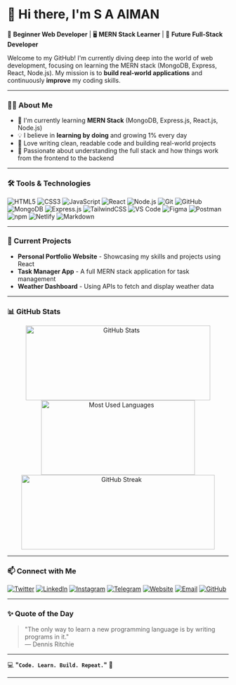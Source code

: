 # 👋 Hi there, I'm **S A AIMAN**

🌱 **Beginner Web Developer** | 🖥️ **MERN Stack Learner** | 🚀 **Future Full-Stack Developer**

Welcome to my GitHub! I'm currently diving deep into the world of web development, focusing on learning the MERN stack (MongoDB, Express, React, Node.js). My mission is to **build real-world applications** and continuously **improve** my coding skills.

---
### 🧑‍💻 About Me
- 🌱 I'm currently learning **MERN Stack** (MongoDB, Express.js, React.js, Node.js)  
- 💡 I believe in **learning by doing** and growing 1% every day  
- 🔧 Love writing clean, readable code and building real-world projects  
- 🔭 Passionate about understanding the full stack and how things work from the frontend to the backend  

---
### 🛠️ Tools & Technologies
![HTML5](https://img.shields.io/badge/HTML5-E34F26?style=for-the-badge&logo=html5&logoColor=white)
![CSS3](https://img.shields.io/badge/CSS3-1572B6?style=for-the-badge&logo=css3&logoColor=white)
![JavaScript](https://img.shields.io/badge/JavaScript-F7DF1E?style=for-the-badge&logo=javascript&logoColor=black)
![React](https://img.shields.io/badge/React-61DAFB?style=for-the-badge&logo=react&logoColor=20232A)
![Node.js](https://img.shields.io/badge/Node.js-339933?style=for-the-badge&logo=nodedotjs&logoColor=white)
![Git](https://img.shields.io/badge/Git-F05032?style=for-the-badge&logo=git&logoColor=white)
![GitHub](https://img.shields.io/badge/GitHub-181717?style=for-the-badge&logo=github&logoColor=white)
![MongoDB](https://img.shields.io/badge/MongoDB-4EA94B?style=for-the-badge&logo=mongodb&logoColor=white)
![Express.js](https://img.shields.io/badge/Express.js-000000?style=for-the-badge&logo=express&logoColor=white)
![TailwindCSS](https://img.shields.io/badge/TailwindCSS-06B6D4?style=for-the-badge&logo=tailwind-css&logoColor=white)
![VS Code](https://img.shields.io/badge/VS%20Code-007ACC?style=for-the-badge&logo=visual-studio-code&logoColor=white)
![Figma](https://img.shields.io/badge/Figma-F24E1E?style=for-the-badge&logo=figma&logoColor=white)
![Postman](https://img.shields.io/badge/Postman-FF6C37?style=for-the-badge&logo=postman&logoColor=white)
![npm](https://img.shields.io/badge/NPM-CB3837?style=for-the-badge&logo=npm&logoColor=white)
![Netlify](https://img.shields.io/badge/Netlify-00C7B7?style=for-the-badge&logo=netlify&logoColor=white)
![Markdown](https://img.shields.io/badge/Markdown-000000?style=for-the-badge&logo=markdown&logoColor=white)

<!--
![Bootstrap](https://img.shields.io/badge/Bootstrap-7952B3?style=for-the-badge&logo=bootstrap&logoColor=white)
![Vercel](https://img.shields.io/badge/Vercel-000000?style=for-the-badge&logo=vercel&logoColor=white)
![Yarn](https://img.shields.io/badge/Yarn-2C8EBB?style=for-the-badge&logo=yarn&logoColor=white)
-->

---
### 🚀 Current Projects
- **Personal Portfolio Website** - Showcasing my skills and projects using React
- **Task Manager App** - A full MERN stack application for task management
- **Weather Dashboard** - Using APIs to fetch and display weather data
  

---
### 📊 GitHub Stats
<div align="center">
<a href="https://github.com/SA-AIMAN65">
  <img height="170em" src="https://github-readme-stats.vercel.app/api?username=SA-AIMAN65&show_icons=true&theme=radical&hide_border=true&count_private=true&include_all_commits=true&card_width=320" width="420" alt="GitHub Stats" />
  <img height="170em" src="https://github-readme-stats.vercel.app/api/top-langs/?username=SA-AIMAN65&layout=compact&theme=radical&hide_border=true&langs_count=6&card_width=320" width="350" alt="Most Used Languages" />
  <img height="170em" src="https://github-readme-streak-stats.herokuapp.com/?user=SA-AIMAN65&theme=radical&hide_border=true" width="440" alt="GitHub Streak" />
</a>
</div>

---
### 📫 Connect with Me
[![Twitter](https://img.shields.io/badge/-Twitter-00ACEE?style=flat-square&logo=twitter&logoColor=white)](https://twitter.com/SA_AIMAN65)
[![LinkedIn](https://img.shields.io/badge/-LinkedIn-0e76a8?style=flat-square&logo=linkedin&logoColor=white)](https://www.linkedin.com/in/sa-aiman65/)
[![Instagram](https://img.shields.io/badge/-Instagram-E4405F?style=flat-square&logo=instagram&logoColor=white)](https://www.instagram.com/SA_AIMAN65/)
[![Telegram](https://img.shields.io/badge/-Telegram-27A7E7?style=flat-square&logo=telegram&logoColor=white)](https://t.me/SA_AIMAN65)
[![Website](https://img.shields.io/badge/-Website-FF7139?style=flat-square&logo=firefox-browser&logoColor=white)](https://sa-aiman65.github.io/my)
[![Email](https://img.shields.io/badge/-Email-EA4335?style=flat-square&logo=gmail&logoColor=white)](mailto:aiman.devx@gmail.com)
[![GitHub](https://img.shields.io/badge/-GitHub-181717?style=flat-square&logo=github&logoColor=white)](https://github.com/sa-aiman65)

---

### ✨ Quote of the Day

> "The only way to learn a new programming language is by writing programs in it."  
> — Dennis Ritchie

---

💻 **"`Code. Learn. Build. Repeat.`"** 💪

---
